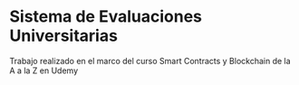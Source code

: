 # Sistema de Evaluaciones Universitarias
 Trabajo realizado en el marco del curso Smart Contracts y Blockchain de la A a la Z en Udemy

